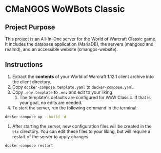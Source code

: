 # CMaNGOS WoWBots Classic

## Project Purpose

This project is an All-In-One server for the World of Warcraft Classic game. It includes the database application (MariaDB), the servers (mangosd and realmd), and an accessible website (cmangos-website).

## Instructions
1. Extract the **contents** of your World of Warcraft 1.12.1 client archive into the client directory.
1. Copy `docker-compose.template.yaml` to `docker-compose.yaml`.
1. Copy `.env.template` to `.env` and edit to your liking.
    1. The template's defaults are configured for WoW Classic. If that is your goal, no edits are needed.
1. To start the server, run the following command in the terminal:
```sh
docker-compose up --build -d
```
1. After starting the server, new configuration files will be created in the `etc` directory. You can edit these files to your liking, but will require a restart of the server to apply changes:
```sh
docker-compose restart
```
